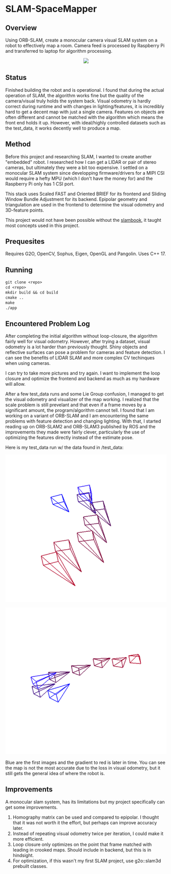 # SLAM-SpaceMapper

## Overview
Using ORB-SLAM, create a monocular camera visual SLAM system on a robot to effectively map a room. Camera feed is processed by Raspberry Pi and transferred to laptop for algorithm processing.

<p align="center">
  <img src="./img_src/slampic1.heic" />
</p>

## Status

Finished building the robot and is operational. I found that during the actual operation of SLAM, the algorithm works fine but the quality of the camera/visual truly holds the system back. Visual odometry is hardly correct during runtime and with changes in lighting/features, it is incredibly hard to get a decent map with just a single camera. Features on objects are often different and cannot be matched with the algorithm which means the front end holds it up. However, with ideal/highly controlled datasets such as the test_data, it works decently well to produce a map. 

## Method

Before this project and researching SLAM, I wanted to create another "embedded" robot. I researched how I can get a LIDAR or pair of stereo cameras, but ultimately they were a bit too expensive. I settled on a monocular SLAM system since developping firmware/drivers for a MIPI CSI would require a hefty MPU (which I don't have the money for) and the Raspberry Pi only has 1 CSI port. 

This stack uses Scaled FAST and Oriented BRIEF for its frontend and Sliding Window Bundle Adjustment for its backend. Epipolar geometry and triangulation are used in the frontend to determine the visual odometry and 3D-feature points. 

This project would not have been possible without the [slambook](https://github.com/gaoxiang12/slambook2/tree/master), it taught most concepts used in this project. 

## Prequesites

Requires G2O, OpenCV, Sophus, Eigen, OpenGL and Pangolin. Uses C++ 17.

## Running

```shell
git clone <repo>
cd <repo>
mkdir build && cd build
cmake ..
make
./app
```

## Encountered Problem Log

After completing the initial algorithm without loop-closure, the algorithm fairly well for visual odometry. However, after trying a dataset, visual odometry is a lot harder than previously thought. Shiny objects and reflective surfaces can pose a problem for cameras and feature detection. I can see the benefits of LIDAR SLAM and more complex CV techinques when using cameras.

I can try to take more pictures and try again. I want to implement the loop closure and optimize the frontend and backend as much as my hardware will allow.

After a few test_data runs and some Lie Group confusion, I managed to get the visual odometry and visualizer of the map working. I realized that the scale problem is still prevelant and that even if a frame moves by a significant amount, the program/algorithm cannot tell. I found that I am working on a variant of ORB-SLAM and I am encountering the same problems with feature detection and changing lighting. With that, I started reading up on ORB-SLAM2 and ORB-SLAM3 published by ROS and the improvements they made were fairly clever, particularly the use of optimizing the features directly instead of the estimate pose.

Here is my test_data run w/ the data found in /test_data:

<p align="center">
  <img src="./img_src/map1.png" />
</p>

<p align="center">
  <img src="./img_src/map2.png" />
</p>

Blue are the first images and the gradient to red is later in time. You can see the map is not the most accurate due to the loss in visual odometry, but it still gets the general idea of where the robot is. 

## Improvements

A monocular slam system, has its limitations but my project specifically can get some improvements. 

1) Homography matrix can be used and compared to epipolar. I thought that it was not worth it the effort, but perhaps can improve accuracy later.
2) Instead of repeating visual odometry twice per iteration, I could make it more efficient.
3) Loop closure only optimizes on the point that frame matched with leading in crooked maps. Should include in backend, but this is in hindsight.
4) For optimization, if this wasn't my first SLAM project, use g2o::slam3d prebuilt classes. 